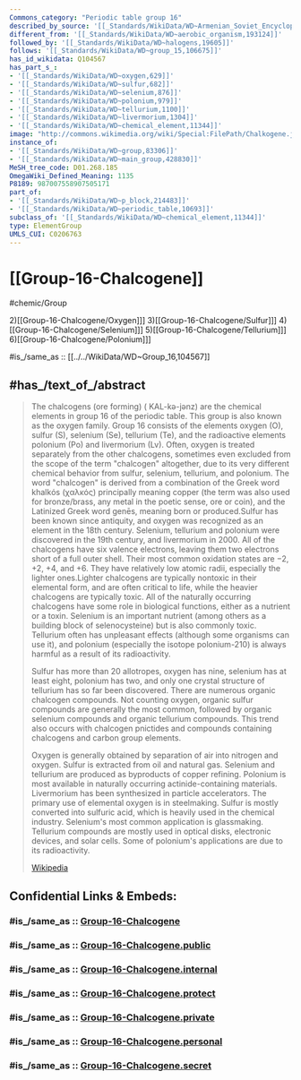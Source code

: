 ```yaml
---
Commons_category: "Periodic table group 16"
described_by_source: '[[_Standards/WikiData/WD~Armenian_Soviet_Encyclopedia,_vol._6,124737633]]'
different_from: '[[_Standards/WikiData/WD~aerobic_organism,193124]]'
followed_by: '[[_Standards/WikiData/WD~halogens,19605]]'
follows: '[[_Standards/WikiData/WD~group_15,106675]]'
has_id_wikidata: Q104567
has_part_s_:
- '[[_Standards/WikiData/WD~oxygen,629]]'
- '[[_Standards/WikiData/WD~sulfur,682]]'
- '[[_Standards/WikiData/WD~selenium,876]]'
- '[[_Standards/WikiData/WD~polonium,979]]'
- '[[_Standards/WikiData/WD~tellurium,1100]]'
- '[[_Standards/WikiData/WD~livermorium,1304]]'
- '[[_Standards/WikiData/WD~chemical_element,11344]]'
image: "http://commons.wikimedia.org/wiki/Special:FilePath/Chalkogene.jpg"
instance_of:
- '[[_Standards/WikiData/WD~group,83306]]'
- '[[_Standards/WikiData/WD~main_group,428830]]'
MeSH_tree_code: D01.268.185
OmegaWiki_Defined_Meaning: 1135
P8189: 987007558907505171
part_of:
- '[[_Standards/WikiData/WD~p_block,214483]]'
- '[[_Standards/WikiData/WD~periodic_table,10693]]'
subclass_of: '[[_Standards/WikiData/WD~chemical_element,11344]]'
type: ElementGroup
UMLS_CUI: C0206763
---
```


# [[Group-16-Chalcogene]]

#chemic/Group 

2)[[Group-16-Chalcogene/Oxygen]]]
3)[[Group-16-Chalcogene/Sulfur]]]
4)[[Group-16-Chalcogene/Selenium]]]
5)[[Group-16-Chalcogene/Tellurium]]]
6)[[Group-16-Chalcogene/Polonium]]]

#is_/same_as :: [[../../WikiData/WD~Group_16,104567]]

## #has_/text_of_/abstract 

> The chalcogens (ore forming) ( KAL-kə-jənz) are the chemical elements in group 16 of the periodic table. This group is also known as the oxygen family. Group 16 consists of the elements oxygen (O), sulfur (S), selenium (Se), tellurium (Te), and the radioactive elements polonium (Po) and livermorium (Lv). Often, oxygen is treated separately from the other chalcogens, sometimes even excluded from the scope of the term "chalcogen" altogether, due to its very different chemical behavior from sulfur, selenium, tellurium, and polonium. The word "chalcogen" is derived from a combination of the Greek word khalkόs (χαλκός) principally meaning copper (the term was also used for bronze/brass, any metal in the poetic sense, ore or coin), and the Latinized Greek word genēs, meaning born or produced.Sulfur has been known since antiquity, and oxygen was recognized as an element in the 18th century. Selenium, tellurium and polonium were discovered in the 19th century, and livermorium in 2000. All of the chalcogens have six valence electrons, leaving them two electrons short of a full outer shell. Their most common oxidation states are −2, +2, +4, and +6. They have relatively low atomic radii, especially the lighter ones.Lighter chalcogens are typically nontoxic in their elemental form, and are often critical to life, while the heavier chalcogens are typically toxic. All of the naturally occurring chalcogens have some role in biological functions, either as a nutrient or a toxin. Selenium is an important nutrient (among others as a building block of selenocysteine) but is also commonly toxic. Tellurium often has unpleasant effects (although some organisms can use it), and polonium (especially the isotope polonium-210) is always harmful as a result of its radioactivity.
>
> Sulfur has more than 20 allotropes, oxygen has nine, selenium has at least eight, polonium has two, and only one crystal structure of tellurium has so far been discovered. There are numerous organic chalcogen compounds. Not counting oxygen, organic sulfur compounds are generally the most common, followed by organic selenium compounds and organic tellurium compounds. This trend also occurs with chalcogen pnictides and compounds containing chalcogens and carbon group elements.
>
> Oxygen is generally obtained by separation of air into nitrogen and oxygen. Sulfur is extracted from oil and natural gas. Selenium and tellurium are produced as byproducts of copper refining. Polonium is most available in naturally occurring actinide-containing materials.  Livermorium has been synthesized in particle accelerators. The primary use of elemental oxygen is in steelmaking. Sulfur is mostly converted into sulfuric acid, which is heavily used in the chemical industry. Selenium's most common application is glassmaking. Tellurium compounds are mostly used in optical disks, electronic devices, and solar cells. Some of polonium's applications are due to its radioactivity.
>
> [Wikipedia](https://en.wikipedia.org/wiki/Chalcogen)


## Confidential Links & Embeds: 

### #is_/same_as :: [Group-16-Chalcogene](/_Standards/Chemistry/Chemical_Element/Group-16-Chalcogene.md) 

### #is_/same_as :: [Group-16-Chalcogene.public](/_public/Chemistry/Chemical_Element/Group-16-Chalcogene.public.md) 

### #is_/same_as :: [Group-16-Chalcogene.internal](/_internal/Chemistry/Chemical_Element/Group-16-Chalcogene.internal.md) 

### #is_/same_as :: [Group-16-Chalcogene.protect](/_protect/Chemistry/Chemical_Element/Group-16-Chalcogene.protect.md) 

### #is_/same_as :: [Group-16-Chalcogene.private](/_private/Chemistry/Chemical_Element/Group-16-Chalcogene.private.md) 

### #is_/same_as :: [Group-16-Chalcogene.personal](/_personal/Chemistry/Chemical_Element/Group-16-Chalcogene.personal.md) 

### #is_/same_as :: [Group-16-Chalcogene.secret](/_secret/Chemistry/Chemical_Element/Group-16-Chalcogene.secret.md)

